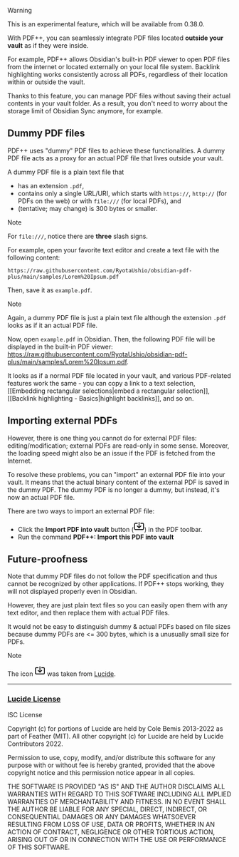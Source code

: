 > [!warning]
> This is an experimental feature, which will be available from 0.38.0.

With PDF++, you can seamlessly integrate PDF files located **outside your vault** as if they were inside.

For example, PDF++ allows Obsidian's built-in PDF viewer to open PDF files from the internet or located externally on your local file system. 
Backlink highlighting works consistently across all PDFs, regardless of their location within or outside the vault.

Thanks to this feature, you can manage PDF files without saving their actual contents in your vault folder. As a result, you don't need to worry about the storage limit of Obsidian Sync anymore, for example.

## Dummy PDF files

PDF++ uses "dummy" PDF files to achieve these functionalities. A dummy PDF file acts as a proxy for an actual PDF file that lives outside your vault.

A dummy PDF file is a plain text file that
- has an extension `.pdf`,
- contains only a single URL/URI, which starts with `https://`, `http://` (for PDFs on the web) or with `file:///` (for local PDFs), and
- (tentative; may change) is 300 bytes or smaller.

> [!NOTE]
> For `file:///`, notice there are **three** slash signs.

For example, open your favorite text editor and create a text file with the following content:

```
https://raw.githubusercontent.com/RyotaUshio/obsidian-pdf-plus/main/samples/Lorem%20Ipsum.pdf
```

Then, save it as `example.pdf`.

> [!NOTE]
> Again, a dummy PDF file is just a plain text file although the extension `.pdf` looks as if it an actual PDF file.

Now, open `example.pdf` in Obsidian. Then, the following PDF file will be displayed in the built-in PDF viewer: https://raw.githubusercontent.com/RyotaUshio/obsidian-pdf-plus/main/samples/Lorem%20Ipsum.pdf.

It looks as if a normal PDF file located in your vault, and various PDF-related features work the same - you can copy a link to a text selection, [[Embedding rectangular selections|embed a rectangular selection]], [[Backlink highlighting - Basics|highlight backlinks]], and so on.

## Importing external PDFs

However, there is one thing you cannot do for external PDF files: editing/modification; external PDFs are read-only in some sense.
Moreover, the loading speed might also be an issue if the PDF is fetched from the Internet.

To resolve these problems, you can "import" an external PDF file into your vault.
It means that the actual binary content of the external PDF is saved in the dummy PDF.
The dummy PDF is no longer a dummy, but instead, it's now an actual PDF file.

There are two ways to import an external PDF file:
- Click the **Import PDF into vault** button (<svg xmlns="http://www.w3.org/2000/svg" width="24" height="24" viewBox="0 0 24 24" fill="none" stroke="currentColor" stroke-width="2" stroke-linecap="round" stroke-linejoin="round" class="lucide lucide-import"><path d="M12 3v12"/><path d="m8 11 4 4 4-4"/><path d="M8 5H4a2 2 0 0 0-2 2v10a2 2 0 0 0 2 2h16a2 2 0 0 0 2-2V7a2 2 0 0 0-2-2h-4"/></svg>) in the PDF toolbar. 
- Run the command **PDF++: Import this PDF into vault**

## Future-proofness

Note that dummy PDF files do not follow the PDF specification and thus cannot be recognized by other applications.
If PDF++ stops working, they will not displayed properly even in Obsidian.

However, they are just plain text files so you can easily open them with any text editor, and then replace them with actual PDF files.

It would not be easy to distinguish dummy & actual PDFs based on file sizes because dummy PDFs are <= 300 bytes, which is a unusually small size for PDFs.

> [!NOTE]
> The icon <svg xmlns="http://www.w3.org/2000/svg" width="24" height="24" viewBox="0 0 24 24" fill="none" stroke="currentColor" stroke-width="2" stroke-linecap="round" stroke-linejoin="round" class="lucide lucide-import"><path d="M12 3v12"/><path d="m8 11 4 4 4-4"/><path d="M8 5H4a2 2 0 0 0-2 2v10a2 2 0 0 0 2 2h16a2 2 0 0 0 2-2V7a2 2 0 0 0-2-2h-4"/></svg> was taken from [Lucide](https://lucide.dev/).
> 
> ---
> 
> ### [Lucide License​](https://lucide.dev/license#lucide-license)
> 
> ISC License
> 
> Copyright (c) for portions of Lucide are held by Cole Bemis 2013-2022 as part of Feather (MIT). All other copyright (c) for Lucide are held by Lucide Contributors 2022.
> 
> Permission to use, copy, modify, and/or distribute this software for any purpose with or without fee is hereby granted, provided that the above copyright notice and this permission notice appear in all copies.
> 
> THE SOFTWARE IS PROVIDED "AS IS" AND THE AUTHOR DISCLAIMS ALL WARRANTIES WITH REGARD TO THIS SOFTWARE INCLUDING ALL IMPLIED WARRANTIES OF MERCHANTABILITY AND FITNESS. IN NO EVENT SHALL THE AUTHOR BE LIABLE FOR ANY SPECIAL, DIRECT, INDIRECT, OR CONSEQUENTIAL DAMAGES OR ANY DAMAGES WHATSOEVER RESULTING FROM LOSS OF USE, DATA OR PROFITS, WHETHER IN AN ACTION OF CONTRACT, NEGLIGENCE OR OTHER TORTIOUS ACTION, ARISING OUT OF OR IN CONNECTION WITH THE USE OR PERFORMANCE OF THIS SOFTWARE.